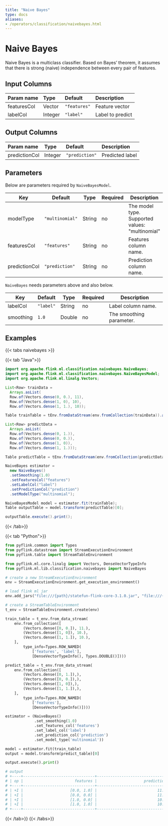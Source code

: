 ```yaml
---
title: "Naive Bayes"
type: docs
aliases:
- /operators/classification/naivebayes.html
---
```

<!--
Licensed to the Apache Software Foundation (ASF) under one
or more contributor license agreements.  See the NOTICE file
distributed with this work for additional information
regarding copyright ownership.  The ASF licenses this file
to you under the Apache License, Version 2.0 (the
"License"); you may not use this file except in compliance
with the License.  You may obtain a copy of the License at

  http://www.apache.org/licenses/LICENSE-2.0

Unless required by applicable law or agreed to in writing,
software distributed under the License is distributed on an
"AS IS" BASIS, WITHOUT WARRANTIES OR CONDITIONS OF ANY
KIND, either express or implied.  See the License for the
specific language governing permissions and limitations
under the License.
-->

# Naive Bayes

Naive Bayes is a multiclass classifier. Based on Bayes’ theorem, it assumes that
there is strong (naive) independence between every pair of features. 

## Input Columns

| Param name  | Type    | Default      | Description      |
| :---------- | :------ | :----------- | :--------------- |
| featuresCol | Vector  | `"features"` | Feature vector   |
| labelCol    | Integer | `"label"`    | Label to predict |

## Output Columns

| Param name    | Type    | Default        | Description     |
| :------------ | :------ | :------------- | :-------------- |
| predictionCol | Integer | `"prediction"` | Predicted label |

## Parameters

Below are parameters required by `NaiveBayesModel`.

| Key           | Default         | Type   | Required | Description                                     |
| ------------- | --------------- | ------ | -------- | ----------------------------------------------- |
| modelType     | `"multinomial"` | String | no       | The model type. Supported values: "multinomial" |
| featuresCol   | `"features"`    | String | no       | Features column name.                           |
| predictionCol | `"prediction"`  | String | no       | Prediction column name.                         |

`NaiveBayes` needs parameters above and also below.

| Key       | Default   | Type   | Required | Description              |
| --------- | --------- | ------ | -------- | ------------------------ |
| labelCol  | `"label"` | String | no       | Label column name.       |
| smoothing | `1.0`     | Double | no       | The smoothing parameter. |

## Examples

{{< tabs naivebayes >}}

{{< tab "Java">}}
```java
import org.apache.flink.ml.classification.naivebayes.NaiveBayes;
import org.apache.flink.ml.classification.naivebayes.NaiveBayesModel;
import org.apache.flink.ml.linalg.Vectors;

List<Row> trainData =
  Arrays.asList(
  Row.of(Vectors.dense(0, 0.), 11),
  Row.of(Vectors.dense(1, 0), 10),
  Row.of(Vectors.dense(1, 1.), 10));

Table trainTable = tEnv.fromDataStream(env.fromCollection(trainData)).as("features", "label");

List<Row> predictData =
  Arrays.asList(
  Row.of(Vectors.dense(0, 1.)),
  Row.of(Vectors.dense(0, 0.)),
  Row.of(Vectors.dense(1, 0)),
  Row.of(Vectors.dense(1, 1.)));

Table predictTable = tEnv.fromDataStream(env.fromCollection(predictData)).as("features");

NaiveBayes estimator =
  new NaiveBayes()
  .setSmoothing(1.0)
  .setFeaturesCol("features")
  .setLabelCol("label")
  .setPredictionCol("prediction")
  .setModelType("multinomial");

NaiveBayesModel model = estimator.fit(trainTable);
Table outputTable = model.transform(predictTable)[0];

outputTable.execute().print();
```
{{< /tab>}}


{{< tab "Python">}}
```python
from pyflink.common import Types
from pyflink.datastream import StreamExecutionEnvironment
from pyflink.table import StreamTableEnvironment

from pyflink.ml.core.linalg import Vectors, DenseVectorTypeInfo
from pyflink.ml.lib.classification.naivebayes import NaiveBayes

# create a new StreamExecutionEnvironment
env = StreamExecutionEnvironment.get_execution_environment()

# load flink ml jar
env.add_jars("file:///{path}/statefun-flink-core-3.1.0.jar", "file:///{path}/flink-ml-uber-{version}.jar")

# create a StreamTableEnvironment
t_env = StreamTableEnvironment.create(env)

train_table = t_env.from_data_stream(
    env.from_collection([
        (Vectors.dense([0, 0.]), 11.),
        (Vectors.dense([1, 0]), 10.),
        (Vectors.dense([1, 1.]), 10.),
    ],
        type_info=Types.ROW_NAMED(
            ['features', 'label'],
            [DenseVectorTypeInfo(), Types.DOUBLE()])))

predict_table = t_env.from_data_stream(
    env.from_collection([
        (Vectors.dense([0, 1.]),),
        (Vectors.dense([0, 0.]),),
        (Vectors.dense([1, 0]),),
        (Vectors.dense([1, 1.]),),
    ],
        type_info=Types.ROW_NAMED(
            ['features'],
            [DenseVectorTypeInfo()])))

estimator = (NaiveBayes()
             .set_smoothing(1.0)
             .set_features_col('features')
             .set_label_col('label')
             .set_prediction_col('prediction')
             .set_model_type('multinomial'))

model = estimator.fit(train_table)
output = model.transform(predict_table)[0]

output.execute().print()

# output
# +----+--------------------------------+--------------------------------+
# | op |                       features |                     prediction |
# +----+--------------------------------+--------------------------------+
# | +I |                     [0.0, 1.0] |                           11.0 |
# | +I |                     [0.0, 0.0] |                           11.0 |
# | +I |                     [1.0, 0.0] |                           10.0 |
# | +I |                     [1.0, 1.0] |                           10.0 |
# +----+--------------------------------+--------------------------------+

```
{{< /tab>}}
{{< /tabs>}}
